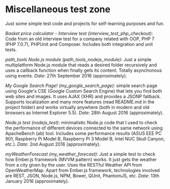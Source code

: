 Miscellaneous test zone 
======================== 

Just some simple test code and projects for self-learning purposes and fun.


*Basket price calculator - Interview test (interview_test_php_checkout):* Code from an old interview test for a company related with OOP, PHP 7 (PHP 7.0.7), PHPUnit and Composer. Includes both integration and unit tests.


*path_tools Node.js module (path_tools_nodejs_module)*: Just a simple multiplatform Node.js module that reads a desired folder recursively and uses a callback function when finally gets its content. Totally asynchonous using events.
*Date*: 27th September 2016 (approximately).


*My Google Search Page! (my_google_search_page)*: simple search page using Google's CSE (Google Custom Search Engine) that lets you find both web sites and images. It uses AJAX (XHR) and provides a JSONP fallback. Supports localization and many more features (read README.md in the project folder) and works virtually anywhere (both in modern and old browsers as Internet Explorer 5.5).
*Date*: 28th August 2016 (approximately).


*Node.js test (nodejs_test)*: minimalistic Node.js code that I used to check the performance of different devices connected to the same network using ApacheBench (ab) tool. Includes some performance results (ASUS EEE PC 901, Raspberry Pi Model B, Raspberry Pi 3 Model B, Intel NUC Skull Canyon, etc.).
*Date*: 2nd August 2016 (approximately).


*myWeatherForecast (my_weather_forecast)*:  Just a simple test to check how Ember.js framework (MVVM pattern) works. It just gets the weather from a city given by the user. Uses the RESTful Weather API from OpenWeatherMap. Apart from Ember.js framework, technologies involved are REST, JSON, Node.js, NPM, Bower, QUnit, PhantomJS, etc.
*Date*: 13th January 2016 (approximately).
